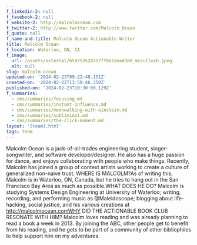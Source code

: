 ```yaml
---
f_linkedin-2: null
f_facebook-2: null
f_website-2: http://malcolmocean.com
f_twitter-2: http://www.twitter.com/Malcolm_Ocean
f_quote: null
f_name-and-title: Malcolm Ocean Actionable Writer
title: Malcolm Ocean
f_location: Waterloo, ON, CA
f_image:
  url: /assets/external/65d753528717ff0a7aead388_mcculloch.jpeg
  alt: null
slug: malcolm-ocean
updated-on: '2024-02-23T09:22:48.151Z'
created-on: '2024-02-22T13:59:46.350Z'
published-on: '2024-02-23T10:30:09.129Z'
f_summaries:
  - cms/summaries/focusing.md
  - cms/summaries/instant-influence.md
  - cms/summaries/moonwalking-with-einstein.md
  - cms/summaries/subliminal.md
  - cms/summaries/the-click-moment.md
layout: '[team].html'
tags: team
---
```


Malcolm Ocean is a jack-of-all-trades engineering student, singer-songwriter, and software developer/designer. He also has a huge passion for dance, and enjoys collaborating with people who make things. Recently, Malcolm has joined a group of context artists working to create a culture of generalized non-naive trust. WHERE IS MALCOLM?As of writing this, Malcolm is in Waterloo, ON, Canada, but he tries to hang out in the San Francisco Bay Area as much as possible.WHAT DOES HE DO? Malcolm is studying Systems Design Engineering at University of Waterloo; writing, recording, and performing music as @Maleidoscope; blogging about life-hacking, social justice, and his various creations at http://malcolmocean.comWHY DID THE ACTIONABLE BOOK CLUB RESONATE WITH HIM? Malcolm loves reading and was already planning to read a book a week in 2013. By joining the ABC, other people get to benefit from his reading, and he gets to be part of a community of other bibliophiles to help support him on my adventures.
